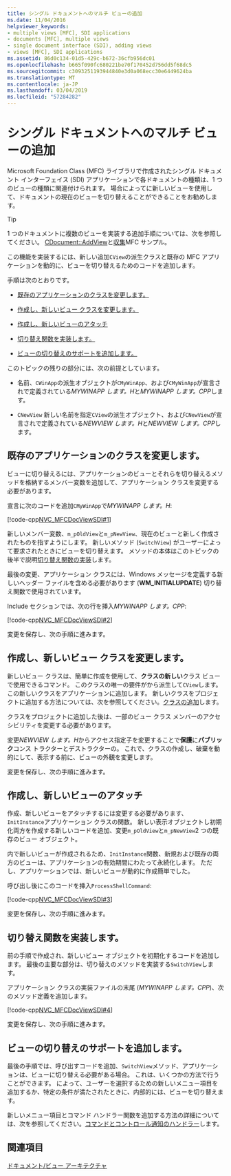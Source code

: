 ```yaml
---
title: シングル ドキュメントへのマルチ ビューの追加
ms.date: 11/04/2016
helpviewer_keywords:
- multiple views [MFC], SDI applications
- documents [MFC], multiple views
- single document interface (SDI), adding views
- views [MFC], SDI applications
ms.assetid: 86d0c134-01d5-429c-b672-36cfb956dc01
ms.openlocfilehash: b665f090fc680221be70f170452d756dd5f68dc5
ms.sourcegitcommit: c3093251193944840e3d0a068ecc30e6449624ba
ms.translationtype: MT
ms.contentlocale: ja-JP
ms.lasthandoff: 03/04/2019
ms.locfileid: "57284282"
---
```

# <a name="adding-multiple-views-to-a-single-document"></a>シングル ドキュメントへのマルチ ビューの追加

Microsoft Foundation Class (MFC) ライブラリで作成されたシングル ドキュメント インターフェイス (SDI) アプリケーションで各ドキュメントの種類は、1 つのビューの種類に関連付けられます。 場合によってに新しいビューを使用して、ドキュメントの現在のビューを切り替えることができることをお勧めします。

> [!TIP]
>  1 つのドキュメントに複数のビューを実装する追加手順については、次を参照してください。 [CDocument::AddView](../mfc/reference/cdocument-class.md#addview)と[収集](../visual-cpp-samples.md)MFC サンプル。

この機能を実装するには、新しい追加`CView`の派生クラスと既存の MFC アプリケーションを動的に、ビューを切り替えるためのコードを追加します。

手順は次のとおりです。

- [既存のアプリケーションのクラスを変更します。](#vcconmodifyexistingapplicationa1)

- [作成し、新しいビュー クラスを変更します。](#vcconnewviewclassa2)

- [作成し、新しいビューのアタッチ](#vcconattachnewviewa3)

- [切り替え関数を実装します。](#vcconswitchingfunctiona4)

- [ビューの切り替えのサポートを追加します。](#vcconswitchingtheviewa5)

このトピックの残りの部分には、次の前提としています。

- 名前、`CWinApp`の派生オブジェクトが`CMyWinApp`、および`CMyWinApp`が宣言されで定義されている*MYWINAPP します。H*と*MYWINAPP します。CPP*します。

- `CNewView` 新しい名前を指定`CView`の派生オブジェクト、および`CNewView`が宣言されで定義されている*NEWVIEW します。H*と*NEWVIEW します。CPP*します。

##  <a name="vcconmodifyexistingapplicationa1"></a> 既存のアプリケーションのクラスを変更します。

ビューに切り替えるには、アプリケーションのビューとそれらを切り替えるメソッドを格納するメンバー変数を追加して、アプリケーション クラスを変更する必要があります。

宣言に次のコードを追加`CMyWinApp`で*MYWINAPP します。H*:

[!code-cpp[NVC_MFCDocViewSDI#1](../mfc/codesnippet/cpp/adding-multiple-views-to-a-single-document_1.h)]

新しいメンバー変数、`m_pOldView`と`m_pNewView`、現在のビューと新しく作成されたものを指すようにします。 新しいメソッド (`SwitchView`) がユーザーによって要求されたときにビューを切り替えます。 メソッドの本体はこのトピックの後半で説明[切り替え関数の実装](#vcconswitchingfunctiona4)します。

最後の変更、アプリケーション クラスには、Windows メッセージを定義する新しいヘッダー ファイルを含める必要があります (**WM_INITIALUPDATE**) 切り替え関数で使用されています。

Include セクションでは、次の行を挿入*MYWINAPP します。CPP*:

[!code-cpp[NVC_MFCDocViewSDI#2](../mfc/codesnippet/cpp/adding-multiple-views-to-a-single-document_2.cpp)]

変更を保存し、次の手順に進みます。

##  <a name="vcconnewviewclassa2"></a> 作成し、新しいビュー クラスを変更します。

新しいビュー クラスは、簡単に作成を使用して、**クラスの新しい**クラス ビューで使用できるコマンド。 このクラスの唯一の要件がから派生して`CView`します。 この新しいクラスをアプリケーションに追加します。 新しいクラスをプロジェクトに追加する方法については、次を参照してください。[クラスの追加](../ide/adding-a-class-visual-cpp.md)します。

クラスをプロジェクトに追加した後は、一部のビュー クラス メンバーのアクセシビリティを変更する必要があります。

変更*NEWVIEW します。H*からアクセス指定子を変更することで**保護**に**パブリック**コンス トラクターとデストラクターの。 これで、クラスの作成し、破棄を動的にして、表示する前に、ビューの外観を変更します。

変更を保存し、次の手順に進みます。

##  <a name="vcconattachnewviewa3"></a> 作成し、新しいビューのアタッチ

作成、新しいビューをアタッチするには変更する必要があります、`InitInstance`アプリケーション クラスの関数。 新しい表示オブジェクトし初期化両方を作成する新しいコードを追加、変更`m_pOldView`と`m_pNewView`2 つの既存のビュー オブジェクト。

内で新しいビューが作成されるため、`InitInstance`関数、新規および既存の両方のビューは、アプリケーションの有効期間にわたって永続化します。 ただし、アプリケーションでは、新しいビューが動的に作成簡単でした。

呼び出し後にこのコードを挿入`ProcessShellCommand`:

[!code-cpp[NVC_MFCDocViewSDI#3](../mfc/codesnippet/cpp/adding-multiple-views-to-a-single-document_3.cpp)]

変更を保存し、次の手順に進みます。

##  <a name="vcconswitchingfunctiona4"></a> 切り替え関数を実装します。

前の手順で作成され、新しいビュー オブジェクトを初期化するコードを追加します。 最後の主要な部分は、切り替えのメソッドを実装する`SwitchView`します。

アプリケーション クラスの実装ファイルの末尾 (*MYWINAPP します。CPP*)、次のメソッド定義を追加します。

[!code-cpp[NVC_MFCDocViewSDI#4](../mfc/codesnippet/cpp/adding-multiple-views-to-a-single-document_4.cpp)]

変更を保存し、次の手順に進みます。

##  <a name="vcconswitchingtheviewa5"></a> ビューの切り替えのサポートを追加します。

最後の手順では、呼び出すコードを追加、`SwitchView`メソッド、アプリケーションは、ビューに切り替える必要がある場合。 これは、いくつかの方法で行うことができます。 によって、ユーザーを選択するための新しいメニュー項目を追加するか、特定の条件が満たされたときに、内部的には、ビューを切り替えます。

新しいメニュー項目とコマンド ハンドラー関数を追加する方法の詳細については、次を参照してください。[コマンドとコントロール通知のハンドラー](../mfc/handlers-for-commands-and-control-notifications.md)します。

## <a name="see-also"></a>関連項目

[ドキュメント/ビュー アーキテクチャ](../mfc/document-view-architecture.md)
